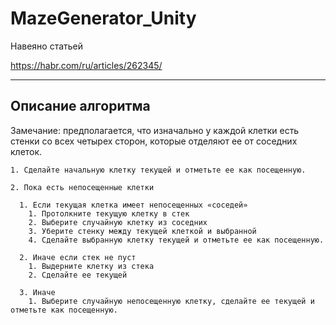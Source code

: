 # MazeGenerator_Unity

Навеяно статьей 

https://habr.com/ru/articles/262345/

----

## Описание алгоритма

Замечание: предполагается, что изначально у каждой клетки есть стенки со всех четырех сторон, которые отделяют ее от соседних клеток.

```
1. Сделайте начальную клетку текущей и отметьте ее как посещенную.

2. Пока есть непосещенные клетки

  1. Если текущая клетка имеет непосещенных «соседей»
    1. Протолкните текущую клетку в стек
    2. Выберите случайную клетку из соседних
    3. Уберите стенку между текущей клеткой и выбранной
    4. Сделайте выбранную клетку текущей и отметьте ее как посещенную.

  2. Иначе если стек не пуст
    1. Выдерните клетку из стека
    2. Сделайте ее текущей

  3. Иначе
    1. Выберите случайную непосещенную клетку, сделайте ее текущей и отметьте как посещенную.
```